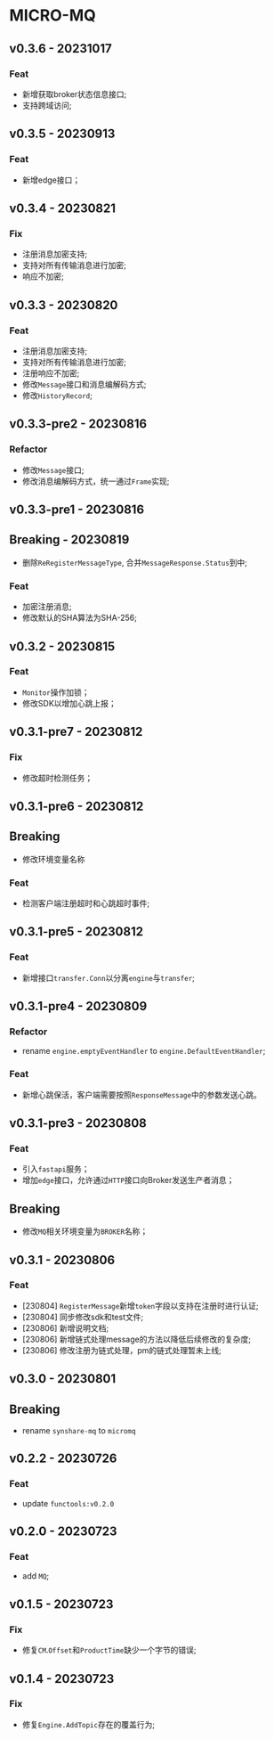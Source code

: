 # MICRO-MQ

## v0.3.6 - 20231017

### Feat

- 新增获取broker状态信息接口;
- 支持跨域访问;

## v0.3.5 - 20230913

### Feat

- 新增edge接口；

## v0.3.4 - 20230821

### Fix

- 注册消息加密支持;
- 支持对所有传输消息进行加密;
- 响应不加密;

## v0.3.3 - 20230820

### Feat

- 注册消息加密支持;
- 支持对所有传输消息进行加密;
- 注册响应不加密;
- 修改`Message`接口和消息编解码方式;
- 修改`HistoryRecord`;

## v0.3.3-pre2 - 20230816

### Refactor

- 修改`Message`接口;
- 修改消息编解码方式，统一通过`Frame`实现;

## v0.3.3-pre1 - 20230816

## Breaking - 20230819

- 删除`ReRegisterMessageType`, 合并`MessageResponse.Status`到中;

### Feat

- 加密注册消息;
- 修改默认的SHA算法为SHA-256;

## v0.3.2 - 20230815

### Feat

- `Monitor`操作加锁；
- 修改SDK以增加心跳上报；

## v0.3.1-pre7 - 20230812

### Fix

- 修改超时检测任务；

## v0.3.1-pre6 - 20230812

## Breaking

- 修改环境变量名称

### Feat

- 检测客户端注册超时和心跳超时事件;

## v0.3.1-pre5 - 20230812

### Feat

- 新增接口`transfer.Conn`以分离`engine`与`transfer`;

## v0.3.1-pre4 - 20230809

### Refactor

- rename `engine.emptyEventHandler` to `engine.DefaultEventHandler`;

### Feat

- 新增心跳保活，客户端需要按照`ResponseMessage`中的参数发送心跳。

## v0.3.1-pre3 - 20230808

### Feat

- 引入`fastapi`服务；
- 增加`edge`接口，允许通过`HTTP`接口向Broker发送生产者消息；

## Breaking

- 修改`MQ`相关环境变量为`BROKER`名称；

## v0.3.1 - 20230806

### Feat

- [230804] `RegisterMessage`新增`token`字段以支持在注册时进行认证;
- [230804] 同步修改sdk和test文件;
- [230806] 新增说明文档;
- [230806] 新增链式处理message的方法以降低后续修改的复杂度;
- [230806] 修改注册为链式处理，pm的链式处理暂未上线;

## v0.3.0 - 20230801

## Breaking

- rename `synshare-mq` to `micromq`

## v0.2.2 - 20230726

### Feat

- update `functools:v0.2.0`

## v0.2.0 - 20230723

### Feat

- add `MQ`;

## v0.1.5 - 20230723

### Fix

- 修复`CM`.`Offset`和`ProductTime`缺少一个字节的错误;

## v0.1.4 - 20230723

### Fix

- 修复`Engine.AddTopic`存在的覆盖行为;